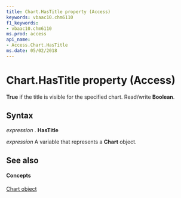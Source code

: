 ```yaml
---
title: Chart.HasTitle property (Access)
keywords: vbaac10.chm6110
f1_keywords:
- vbaac10.chm6110
ms.prod: access
api_name:
- Access.Chart.HasTitle
ms.date: 05/02/2018
---
```



# Chart.HasTitle property (Access)

**True** if the title is visible for the specified chart. Read/write **Boolean**.


## Syntax

 _expression_ . **HasTitle**

 _expression_ A variable that represents a **Chart** object.


## See also


#### Concepts


[Chart object](Access.Chart.md)